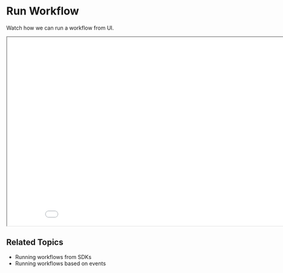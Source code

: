 # Run Workflow

Watch how we can run a workflow from UI.

<div className="embed-loom-video">
    <iframe
        width="890px"
        height="500px"
        allow="fullscreen;"
        src={"https://www.youtube.com/embed/0BaiLdGu7Lo"}
    ></iframe>
</div>


## Related Topics

* Running workflows from SDKs
* Running workflows based on events
